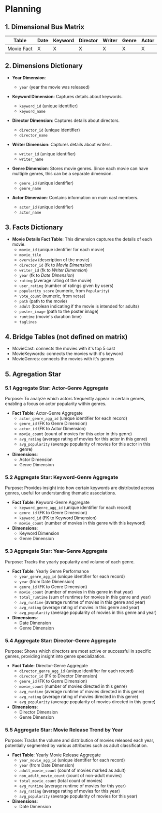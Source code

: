 # Planning

## 1. Dimensional Bus Matrix


| Table | Date | Keyword | Director | Writer | Genre | Actor |
| --- | --- | --- | --- | --- | --- | --- |
| Movie Fact | X | X | X | X | X | X |

## 2. Dimensions Dictionary

- **Year Dimension**:
  - `year` (year the movie was released)

- **Keyword Dimension**: Captures details about keywords.
  - `keyword_id` (unique identifier)
  - `keyword_name`

- **Director Dimension**: Captures details about directors.
  - `director_id` (unique identifier)
  - `director_name`
  
- **Writer Dimension**: Captures details about writers.
  - `writer_id` (unique identifier)
  - `writer_name`

- **Genre Dimension**: Stores movie genres. Since each movie can have multiple genres, this can be a separate dimension.
  - `genre_id` (unique identifier)
  - `genre_name`

- **Actor Dimension**: Contains information on main cast members.
  - `actor_id` (unique identifier)
  - `actor_name`

## 3. Facts Dictionary

- **Movie Details Fact Table**: This dimension captures the details of each movie.
  - `movie_id` (unique identifier for each movie)
  - `movie_tile`
  - `overview` (description of the movie)
  - `director_id` (fk to *Movie Dimension*)
  - `writer_id` (fk to *Writer Dimension*)
  - `year` (fk to *Date Dimension*)  
  - `rating` (average rating of the movie)
  - `user_rating` (number of ratings given by users)
  - `popularity_score` (numeric, from `Popularity`)
  - `vote_count` (numeric, from `Votes`)
  - `path` (path to the movie)
  - `adult` (boolean indicating if the movie is intended for adults)
  - `poster_image` (path to the poster image)
  - `runtime` (movie's duration time)
  - `taglines`

## 4. Bridge Tables (not defined on matrix)

- MovieCast: connects the movies with it's top 5 cast
- MovieKeywords: connects the movies with it's keyword
- MovieGenres: connects the movies with it's genres

## 5. Agregation Star

### 5.1 Aggregate Star: **Actor-Genre Aggregate**

Purpose: To analyze which actors frequently appear in certain genres, enabling a focus on actor popularity within genres.

- **Fact Table**: Actor-Genre Aggregate
    - `actor_genre_agg_id` (unique identifier for each record)
    - `genre_id` (FK to Genre Dimension)
    - `actor_id` (FK to Actor Dimension)
    - `movie_count` (count of movies for this actor in this genre)
    - `avg_rating` (average rating of movies for this actor in this genre)
    - `avg_popularity` (average popularity of movies for this actor in this genre)
- **Dimensions**:
    - Actor Dimension
    - Genre Dimension

### 5.2 Aggregate Star: **Keyword-Genre Aggregate**

Purpose: Provides insight into how certain keywords are distributed across genres, useful for understanding thematic associations.

- **Fact Table**: Keyword-Genre Aggregate
    - `keyword_genre_agg_id` (unique identifier for each record)
    - `genre_id` (FK to Genre Dimension)
    - `keyword_id` (FK to Keyword Dimension)
    - `movie_count` (number of movies in this genre with this keyword)
- **Dimensions**:
    - Keyword Dimension
    - Genre Dimension

### 5.3 Aggregate Star: **Year-Genre Aggregate**

Purpose: Tracks the yearly popularity and volume of each genre.

- **Fact Table**: Yearly Genre Performance
    - `year_genre_agg_id` (unique identifier for each record)
    - `year` (from Date Dimension)
    - `genre_id` (FK to Genre Dimension)
    - `movie_count` (number of movies in this genre in that year)
    - `total_runtime` (sum of runtimes for movies in this genre and year)
    - `avg_runtime` (average runtime of movies in this genre and year)
    - `avg_rating` (average rating of movies in this genre and year)
    - `avg_popularity` (average popularity of movies in this genre and year)
- **Dimensions**:
    - Date Dimension
    - Genre Dimension

### 5.4 Aggregate Star: **Director-Genre Aggregate**

Purpose: Shows which directors are most active or successful in specific genres, providing insight into genre specialization.

- **Fact Table**: Director-Genre Aggregate
    - `director_genre_agg_id` (unique identifier for each record)
    - `director_id` (FK to Director Dimension)
    - `genre_id` (FK to Genre Dimension)
    - `movie_count` (number of movies directed in this genre)
    - `avg_runtime` (average runtime of movies directed in this genre)
    - `avg_rating` (average rating of movies directed in this genre)
    - `avg_popularity` (average popularity of movies directed in this genre)
- **Dimensions**:
    - Director Dimension
    - Genre Dimension

### 5.5 Aggregate Star: **Movie Release Trend by Year**

Purpose: Tracks the volume and distribution of movies released each year, potentially segmented by various attributes such as adult classification.

- **Fact Table**: Yearly Movie Release Aggregate
    - `year_movie_agg_id` (unique identifier for each record)
    - `year` (from Date Dimension)
    - `adult_movie_count` (count of movies marked as adult)
    - `non_adult_movie_count` (count of non-adult movies)
    - `total_movie_count` (total count of movies)
    - `avg_runtime` (average runtime of movies for this year)
    - `avg_rating` (average rating of movies for this year)
    - `avg_popularity` (average popularity of movies for this year)
- **Dimensions**:
    - Date Dimension